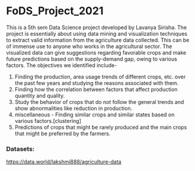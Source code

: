 # FoDS_Project_2021
This is a 5th sem Data Science project developed by Lavanya Sirisha. The project is essentially about using
data mining and visualization techniques to extract valid information from the agriculture data collected.
This can be of immense use to anyone who works in the agricultural sector.
The visualized data can give suggestions regarding favorable crops and make future predictions based on the
supply-demand gap, owing to various factors. The objectives we identified include-
1. Finding the production, area usage trends of different crops, etc. over the past few years and studying
the reasons associated with them.
2. Finding how the correlation between factors that affect production quantity and quality.
3. Study the behavior of crops that do not follow the general trends and show abnormalities like
reduction in production.
4. miscellaneous - Finding similar crops and similar states based on various factors.[clustering]
5. Predictions of crops that might be rarely produced and the main crops that might be
preferred by the farmers.

### Datasets: 
https://data.world/lakshmi888/agriculture-data
